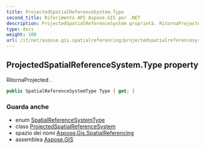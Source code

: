 ```yaml
---
title: ProjectedSpatialReferenceSystem.Type
second_title: Riferimento API Aspose.GIS per .NET
description: ProjectedSpatialReferenceSystem proprietà. RitornaProjected .
type: docs
weight: 100
url: /it/net/aspose.gis.spatialreferencing/projectedspatialreferencesystem/type/
---
```

## ProjectedSpatialReferenceSystem.Type property

RitornaProjected .

```csharp
public SpatialReferenceSystemType Type { get; }
```

### Guarda anche

* enum [SpatialReferenceSystemType](../../spatialreferencesystemtype/)
* class [ProjectedSpatialReferenceSystem](../)
* spazio dei nomi [Aspose.Gis.SpatialReferencing](../../projectedspatialreferencesystem/)
* assemblea [Aspose.GIS](../../../)


